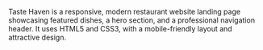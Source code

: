Taste Haven is a responsive, modern restaurant website landing page showcasing featured dishes, a hero section, and a professional navigation header. It uses HTML5 and CSS3, with a mobile-friendly layout and attractive design.
